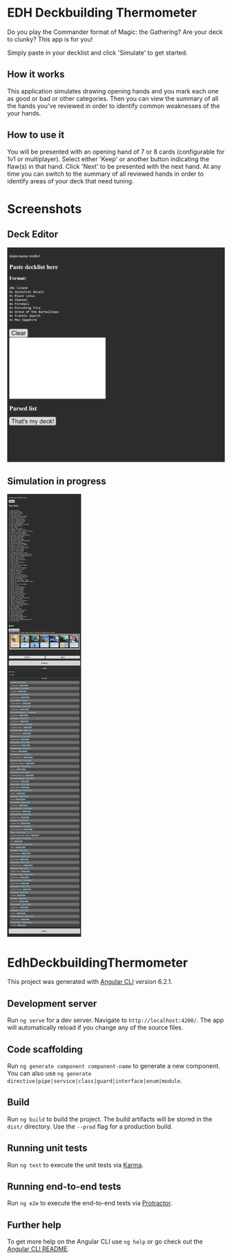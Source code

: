# EDH Deckbuilding Thermometer

Do you play the Commander format of  Magic: the Gathering? Are your deck to clunky? This app is for you!

Simply paste in your decklist and click 'Simulate' to get started.

## How it works

This application simulates drawing opening hands and you mark each one as good or bad or other categories. Then you can view the summary of all the hands you've reviewed in order to identify common weaknesses of the your hands.

## How to use it

You will be presented with an opening hand of 7 or 8 cards (configurable for 1v1 or multiplayer). Select either 'Keep' or another button indicating the flaw(s) in that hand. Click 'Next' to be presented with the next hand. At any time you can switch to the summary of all reviewed hands in order to identify areas of your deck that need tuning.


# Screenshots

## Deck Editor
![Deck editor](screenshots/screencapture-localhost-4200-2018-09-20-14_18_35.png)

## Simulation in progress
![Simulation results](screenshots/screencapture-localhost-4200-simulate-2018-09-20-14_17_55.png)



# EdhDeckbuildingThermometer

This project was generated with [Angular CLI](https://github.com/angular/angular-cli) version 6.2.1.

## Development server

Run `ng serve` for a dev server. Navigate to `http://localhost:4200/`. The app will automatically reload if you change any of the source files.

## Code scaffolding

Run `ng generate component component-name` to generate a new component. You can also use `ng generate directive|pipe|service|class|guard|interface|enum|module`.

## Build

Run `ng build` to build the project. The build artifacts will be stored in the `dist/` directory. Use the `--prod` flag for a production build.

## Running unit tests

Run `ng test` to execute the unit tests via [Karma](https://karma-runner.github.io).

## Running end-to-end tests

Run `ng e2e` to execute the end-to-end tests via [Protractor](http://www.protractortest.org/).

## Further help

To get more help on the Angular CLI use `ng help` or go check out the [Angular CLI README](https://github.com/angular/angular-cli/blob/master/README.md).

